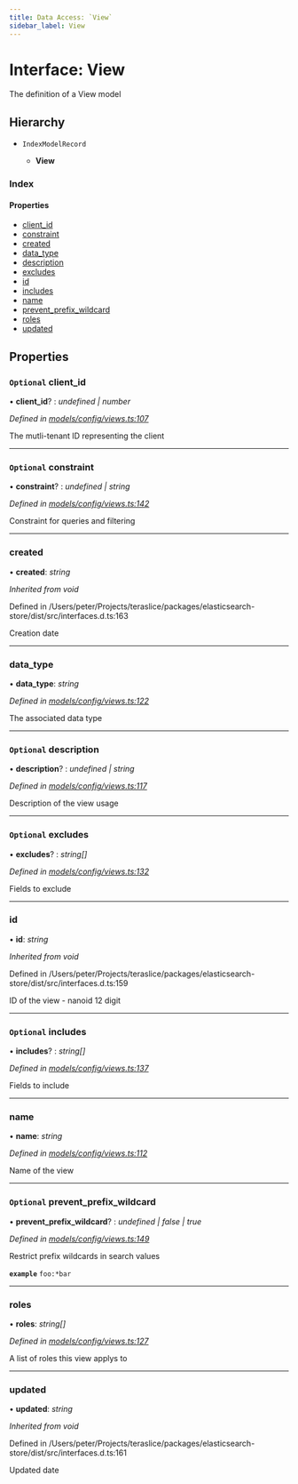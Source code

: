 ```yaml
---
title: Data Access: `View`
sidebar_label: View
---
```


# Interface: View

The definition of a View model

## Hierarchy

* `IndexModelRecord`

  * **View**

### Index

#### Properties

* [client_id](view.md#optional-client_id)
* [constraint](view.md#optional-constraint)
* [created](view.md#created)
* [data_type](view.md#data_type)
* [description](view.md#optional-description)
* [excludes](view.md#optional-excludes)
* [id](view.md#id)
* [includes](view.md#optional-includes)
* [name](view.md#name)
* [prevent_prefix_wildcard](view.md#optional-prevent_prefix_wildcard)
* [roles](view.md#roles)
* [updated](view.md#updated)

## Properties

### `Optional` client_id

• **client_id**? : *undefined | number*

*Defined in [models/config/views.ts:107](https://github.com/terascope/teraslice/blob/a3992c27/packages/data-access/src/models/config/views.ts#L107)*

The mutli-tenant ID representing the client

___

### `Optional` constraint

• **constraint**? : *undefined | string*

*Defined in [models/config/views.ts:142](https://github.com/terascope/teraslice/blob/a3992c27/packages/data-access/src/models/config/views.ts#L142)*

Constraint for queries and filtering

___

###  created

• **created**: *string*

*Inherited from void*

Defined in /Users/peter/Projects/teraslice/packages/elasticsearch-store/dist/src/interfaces.d.ts:163

Creation date

___

###  data_type

• **data_type**: *string*

*Defined in [models/config/views.ts:122](https://github.com/terascope/teraslice/blob/a3992c27/packages/data-access/src/models/config/views.ts#L122)*

The associated data type

___

### `Optional` description

• **description**? : *undefined | string*

*Defined in [models/config/views.ts:117](https://github.com/terascope/teraslice/blob/a3992c27/packages/data-access/src/models/config/views.ts#L117)*

Description of the view usage

___

### `Optional` excludes

• **excludes**? : *string[]*

*Defined in [models/config/views.ts:132](https://github.com/terascope/teraslice/blob/a3992c27/packages/data-access/src/models/config/views.ts#L132)*

Fields to exclude

___

###  id

• **id**: *string*

*Inherited from void*

Defined in /Users/peter/Projects/teraslice/packages/elasticsearch-store/dist/src/interfaces.d.ts:159

ID of the view - nanoid 12 digit

___

### `Optional` includes

• **includes**? : *string[]*

*Defined in [models/config/views.ts:137](https://github.com/terascope/teraslice/blob/a3992c27/packages/data-access/src/models/config/views.ts#L137)*

Fields to include

___

###  name

• **name**: *string*

*Defined in [models/config/views.ts:112](https://github.com/terascope/teraslice/blob/a3992c27/packages/data-access/src/models/config/views.ts#L112)*

Name of the view

___

### `Optional` prevent_prefix_wildcard

• **prevent_prefix_wildcard**? : *undefined | false | true*

*Defined in [models/config/views.ts:149](https://github.com/terascope/teraslice/blob/a3992c27/packages/data-access/src/models/config/views.ts#L149)*

Restrict prefix wildcards in search values

**`example`** `foo:*bar`

___

###  roles

• **roles**: *string[]*

*Defined in [models/config/views.ts:127](https://github.com/terascope/teraslice/blob/a3992c27/packages/data-access/src/models/config/views.ts#L127)*

A list of roles this view applys to

___

###  updated

• **updated**: *string*

*Inherited from void*

Defined in /Users/peter/Projects/teraslice/packages/elasticsearch-store/dist/src/interfaces.d.ts:161

Updated date

